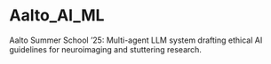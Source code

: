 # Aalto_AI_ML
Aalto Summer School ’25: Multi-agent LLM system drafting ethical AI guidelines for neuroimaging and stuttering research.
